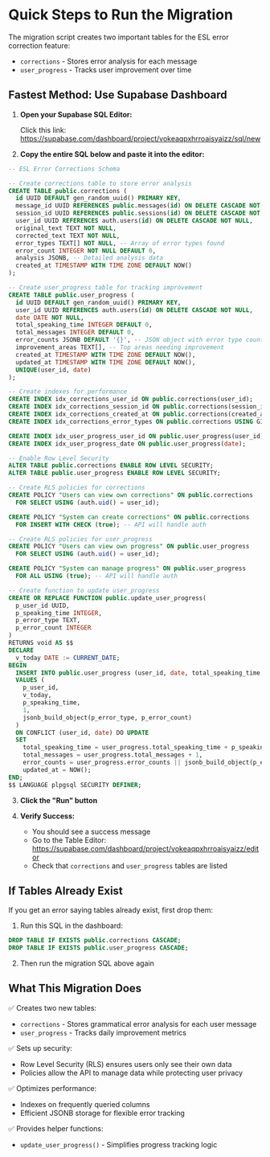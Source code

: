 # Quick Steps to Run the Migration

The migration script creates two important tables for the ESL error correction feature:

- `corrections` - Stores error analysis for each message
- `user_progress` - Tracks user improvement over time

## Fastest Method: Use Supabase Dashboard

1. **Open your Supabase SQL Editor:**

   Click this link: https://supabase.com/dashboard/project/vokeaqpxhrroaisyaizz/sql/new

2. **Copy the entire SQL below and paste it into the editor:**

```sql
-- ESL Error Corrections Schema

-- Create corrections table to store error analysis
CREATE TABLE public.corrections (
  id UUID DEFAULT gen_random_uuid() PRIMARY KEY,
  message_id UUID REFERENCES public.messages(id) ON DELETE CASCADE NOT NULL,
  session_id UUID REFERENCES public.sessions(id) ON DELETE CASCADE NOT NULL,
  user_id UUID REFERENCES auth.users(id) ON DELETE CASCADE NOT NULL,
  original_text TEXT NOT NULL,
  corrected_text TEXT NOT NULL,
  error_types TEXT[] NOT NULL, -- Array of error types found
  error_count INTEGER NOT NULL DEFAULT 0,
  analysis JSONB, -- Detailed analysis data
  created_at TIMESTAMP WITH TIME ZONE DEFAULT NOW()
);

-- Create user_progress table for tracking improvement
CREATE TABLE public.user_progress (
  id UUID DEFAULT gen_random_uuid() PRIMARY KEY,
  user_id UUID REFERENCES auth.users(id) ON DELETE CASCADE NOT NULL,
  date DATE NOT NULL,
  total_speaking_time INTEGER DEFAULT 0,
  total_messages INTEGER DEFAULT 0,
  error_counts JSONB DEFAULT '{}', -- JSON object with error type counts
  improvement_areas TEXT[], -- Top areas needing improvement
  created_at TIMESTAMP WITH TIME ZONE DEFAULT NOW(),
  updated_at TIMESTAMP WITH TIME ZONE DEFAULT NOW(),
  UNIQUE(user_id, date)
);

-- Create indexes for performance
CREATE INDEX idx_corrections_user_id ON public.corrections(user_id);
CREATE INDEX idx_corrections_session_id ON public.corrections(session_id);
CREATE INDEX idx_corrections_created_at ON public.corrections(created_at);
CREATE INDEX idx_corrections_error_types ON public.corrections USING GIN(error_types);

CREATE INDEX idx_user_progress_user_id ON public.user_progress(user_id);
CREATE INDEX idx_user_progress_date ON public.user_progress(date);

-- Enable Row Level Security
ALTER TABLE public.corrections ENABLE ROW LEVEL SECURITY;
ALTER TABLE public.user_progress ENABLE ROW LEVEL SECURITY;

-- Create RLS policies for corrections
CREATE POLICY "Users can view own corrections" ON public.corrections
  FOR SELECT USING (auth.uid() = user_id);

CREATE POLICY "System can create corrections" ON public.corrections
  FOR INSERT WITH CHECK (true); -- API will handle auth

-- Create RLS policies for user_progress
CREATE POLICY "Users can view own progress" ON public.user_progress
  FOR SELECT USING (auth.uid() = user_id);

CREATE POLICY "System can manage progress" ON public.user_progress
  FOR ALL USING (true); -- API will handle auth

-- Create function to update user_progress
CREATE OR REPLACE FUNCTION public.update_user_progress(
  p_user_id UUID,
  p_speaking_time INTEGER,
  p_error_type TEXT,
  p_error_count INTEGER
)
RETURNS void AS $$
DECLARE
  v_today DATE := CURRENT_DATE;
BEGIN
  INSERT INTO public.user_progress (user_id, date, total_speaking_time, total_messages, error_counts)
  VALUES (
    p_user_id,
    v_today,
    p_speaking_time,
    1,
    jsonb_build_object(p_error_type, p_error_count)
  )
  ON CONFLICT (user_id, date) DO UPDATE
  SET
    total_speaking_time = user_progress.total_speaking_time + p_speaking_time,
    total_messages = user_progress.total_messages + 1,
    error_counts = user_progress.error_counts || jsonb_build_object(p_error_type, p_error_count),
    updated_at = NOW();
END;
$$ LANGUAGE plpgsql SECURITY DEFINER;
```

3. **Click the "Run" button**

4. **Verify Success:**
   - You should see a success message
   - Go to the Table Editor: https://supabase.com/dashboard/project/vokeaqpxhrroaisyaizz/editor
   - Check that `corrections` and `user_progress` tables are listed

## If Tables Already Exist

If you get an error saying tables already exist, first drop them:

1. Run this SQL in the dashboard:

```sql
DROP TABLE IF EXISTS public.corrections CASCADE;
DROP TABLE IF EXISTS public.user_progress CASCADE;
```

2. Then run the migration SQL above again

## What This Migration Does

✅ Creates two new tables:

- `corrections` - Stores grammatical error analysis for each user message
- `user_progress` - Tracks daily improvement metrics

✅ Sets up security:

- Row Level Security (RLS) ensures users only see their own data
- Policies allow the API to manage data while protecting user privacy

✅ Optimizes performance:

- Indexes on frequently queried columns
- Efficient JSONB storage for flexible error tracking

✅ Provides helper functions:

- `update_user_progress()` - Simplifies progress tracking logic
